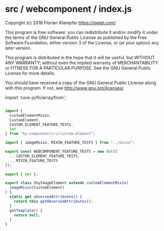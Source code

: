 # src / webcomponent / index.js
Copyright (c) 2018 Florian Klampfer <https://qwtel.com/>

This program is free software: you can redistribute it and/or modify
it under the terms of the GNU General Public License as published by
the Free Software Foundation, either version 3 of the License, or
(at your option) any later version.

This program is distributed in the hope that it will be useful,
but WITHOUT ANY WARRANTY; without even the implied warranty of
MERCHANTABILITY or FITNESS FOR A PARTICULAR PURPOSE.  See the
GNU General Public License for more details.

You should have received a copy of the GNU General Public License
along with this program.  If not, see <http://www.gnu.org/licenses/>.

import 'core-js/fn/array/from';


```js

import {
  customElementMixin,
  CustomElement,
  CUSTOM_ELEMENT_FEATURE_TESTS,
  Set
} from "hy-component/src/custom-element";

import { imageMixin, MIXIN_FEATURE_TESTS } from "../mixin";

export const WEBCOMPONENT_FEATURE_TESTS = new Set([
  ...CUSTOM_ELEMENT_FEATURE_TESTS,
  ...MIXIN_FEATURE_TESTS
]);

export { Set };

export class ShyImageElement extends customElementMixin(
  imageMixin(CustomElement)
) {
  static get observedAttributes() {
    return this.getObservedAttributes();
  }
  getTemplate() {
    return null;
  }
}
```


